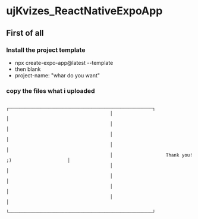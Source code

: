 # ujKvizes_ReactNativeExpoApp

## First of all

### Install the project template
* npx create-expo-app@latest --template
* then blank
* project-name: "whar do you want"

### copy the files what i uploaded



                                           ┌──────────────────────────────────────────────────────┐
                                           │                                                      │
                                           │                                                      │
                                           │                                                      │
                                           │                                                      │
                                           │                    Thank you! ;)                     │
                                           │                                                      │
                                           │                                                      │
                                           │                                                      │
                                           │                                                      │
                                           └──────────────────────────────────────────────────────┘
